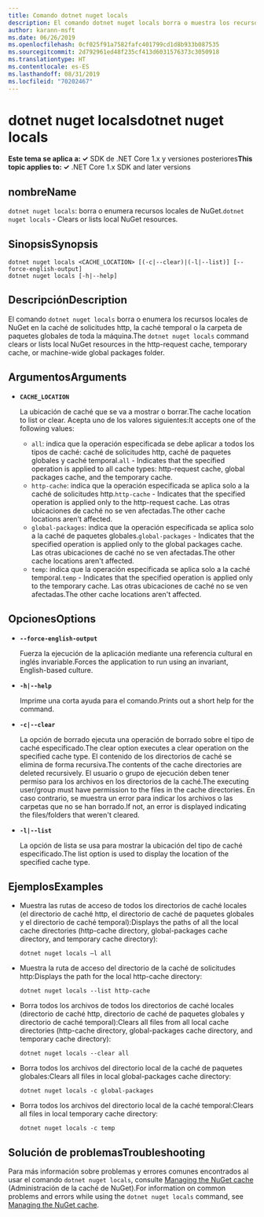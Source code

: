 ```yaml
---
title: Comando dotnet nuget locals
description: El comando dotnet nuget locals borra o muestra los recursos de NuGet locales, como la caché de solicitudes http, la caché temporal o la carpeta de paquetes global de toda la máquina.
author: karann-msft
ms.date: 06/26/2019
ms.openlocfilehash: 0cf025f91a7582fafc401799cd1d8b933b087535
ms.sourcegitcommit: 2d792961ed48f235cf413d6031576373c3050918
ms.translationtype: HT
ms.contentlocale: es-ES
ms.lasthandoff: 08/31/2019
ms.locfileid: "70202467"
---
```

# <a name="dotnet-nuget-locals"></a><span data-ttu-id="e54d1-103">dotnet nuget locals</span><span class="sxs-lookup"><span data-stu-id="e54d1-103">dotnet nuget locals</span></span>

<span data-ttu-id="e54d1-104">**Este tema se aplica a: ✓** SDK de .NET Core 1.x y versiones posteriores</span><span class="sxs-lookup"><span data-stu-id="e54d1-104">**This topic applies to: ✓** .NET Core 1.x SDK and later versions</span></span>

<!-- todo: uncomment when all CLI commands are reviewed
[!INCLUDE [topic-appliesto-net-core-all](../../../includes/topic-appliesto-net-core-all.md)]
-->

## <a name="name"></a><span data-ttu-id="e54d1-105">nombre</span><span class="sxs-lookup"><span data-stu-id="e54d1-105">Name</span></span>

<span data-ttu-id="e54d1-106">`dotnet nuget locals`: borra o enumera recursos locales de NuGet.</span><span class="sxs-lookup"><span data-stu-id="e54d1-106">`dotnet nuget locals` - Clears or lists local NuGet resources.</span></span>

## <a name="synopsis"></a><span data-ttu-id="e54d1-107">Sinopsis</span><span class="sxs-lookup"><span data-stu-id="e54d1-107">Synopsis</span></span>

```console
dotnet nuget locals <CACHE_LOCATION> [(-c|--clear)|(-l|--list)] [--force-english-output]
dotnet nuget locals [-h|--help]
```

## <a name="description"></a><span data-ttu-id="e54d1-108">Descripción</span><span class="sxs-lookup"><span data-stu-id="e54d1-108">Description</span></span>

<span data-ttu-id="e54d1-109">El comando `dotnet nuget locals` borra o enumera los recursos locales de NuGet en la caché de solicitudes http, la caché temporal o la carpeta de paquetes globales de toda la máquina.</span><span class="sxs-lookup"><span data-stu-id="e54d1-109">The `dotnet nuget locals` command clears or lists local NuGet resources in the http-request cache, temporary cache, or machine-wide global packages folder.</span></span>

## <a name="arguments"></a><span data-ttu-id="e54d1-110">Argumentos</span><span class="sxs-lookup"><span data-stu-id="e54d1-110">Arguments</span></span>

* **`CACHE_LOCATION`**

  <span data-ttu-id="e54d1-111">La ubicación de caché que se va a mostrar o borrar.</span><span class="sxs-lookup"><span data-stu-id="e54d1-111">The cache location to list or clear.</span></span> <span data-ttu-id="e54d1-112">Acepta uno de los valores siguientes:</span><span class="sxs-lookup"><span data-stu-id="e54d1-112">It accepts one of the following values:</span></span>

  * <span data-ttu-id="e54d1-113">`all`: indica que la operación especificada se debe aplicar a todos los tipos de caché: caché de solicitudes http, caché de paquetes globales y caché temporal.</span><span class="sxs-lookup"><span data-stu-id="e54d1-113">`all` - Indicates that the specified operation is applied to all cache types: http-request cache, global packages cache, and the temporary cache.</span></span>
  * <span data-ttu-id="e54d1-114">`http-cache`: indica que la operación especificada se aplica solo a la caché de solicitudes http.</span><span class="sxs-lookup"><span data-stu-id="e54d1-114">`http-cache` - Indicates that the specified operation is applied only to the http-request cache.</span></span> <span data-ttu-id="e54d1-115">Las otras ubicaciones de caché no se ven afectadas.</span><span class="sxs-lookup"><span data-stu-id="e54d1-115">The other cache locations aren't affected.</span></span>
  * <span data-ttu-id="e54d1-116">`global-packages`: indica que la operación especificada se aplica solo a la caché de paquetes globales.</span><span class="sxs-lookup"><span data-stu-id="e54d1-116">`global-packages` - Indicates that the specified operation is applied only to the global packages cache.</span></span> <span data-ttu-id="e54d1-117">Las otras ubicaciones de caché no se ven afectadas.</span><span class="sxs-lookup"><span data-stu-id="e54d1-117">The other cache locations aren't affected.</span></span>
  * <span data-ttu-id="e54d1-118">`temp`: indica que la operación especificada se aplica solo a la caché temporal.</span><span class="sxs-lookup"><span data-stu-id="e54d1-118">`temp` - Indicates that the specified operation is applied only to the temporary cache.</span></span> <span data-ttu-id="e54d1-119">Las otras ubicaciones de caché no se ven afectadas.</span><span class="sxs-lookup"><span data-stu-id="e54d1-119">The other cache locations aren't affected.</span></span>

## <a name="options"></a><span data-ttu-id="e54d1-120">Opciones</span><span class="sxs-lookup"><span data-stu-id="e54d1-120">Options</span></span>

* **`--force-english-output`**

  <span data-ttu-id="e54d1-121">Fuerza la ejecución de la aplicación mediante una referencia cultural en inglés invariable.</span><span class="sxs-lookup"><span data-stu-id="e54d1-121">Forces the application to run using an invariant, English-based culture.</span></span>

* **`-h|--help`**

  <span data-ttu-id="e54d1-122">Imprime una corta ayuda para el comando.</span><span class="sxs-lookup"><span data-stu-id="e54d1-122">Prints out a short help for the command.</span></span>

* **`-c|--clear`**

  <span data-ttu-id="e54d1-123">La opción de borrado ejecuta una operación de borrado sobre el tipo de caché especificado.</span><span class="sxs-lookup"><span data-stu-id="e54d1-123">The clear option executes a clear operation on the specified cache type.</span></span> <span data-ttu-id="e54d1-124">El contenido de los directorios de caché se elimina de forma recursiva.</span><span class="sxs-lookup"><span data-stu-id="e54d1-124">The contents of the cache directories are deleted recursively.</span></span> <span data-ttu-id="e54d1-125">El usuario o grupo de ejecución deben tener permiso para los archivos en los directorios de la caché.</span><span class="sxs-lookup"><span data-stu-id="e54d1-125">The executing user/group must have permission to the files in the cache directories.</span></span> <span data-ttu-id="e54d1-126">En caso contrario, se muestra un error para indicar los archivos o las carpetas que no se han borrado.</span><span class="sxs-lookup"><span data-stu-id="e54d1-126">If not, an error is displayed indicating the files/folders that weren't cleared.</span></span>

* **`-l|--list`**

  <span data-ttu-id="e54d1-127">La opción de lista se usa para mostrar la ubicación del tipo de caché especificado.</span><span class="sxs-lookup"><span data-stu-id="e54d1-127">The list option is used to display the location of the specified cache type.</span></span>

## <a name="examples"></a><span data-ttu-id="e54d1-128">Ejemplos</span><span class="sxs-lookup"><span data-stu-id="e54d1-128">Examples</span></span>

* <span data-ttu-id="e54d1-129">Muestra las rutas de acceso de todos los directorios de caché locales (el directorio de caché http, el directorio de caché de paquetes globales y el directorio de caché temporal):</span><span class="sxs-lookup"><span data-stu-id="e54d1-129">Displays the paths of all the local cache directories (http-cache directory, global-packages cache directory, and temporary cache directory):</span></span>

  ```console
  dotnet nuget locals –l all
  ```

* <span data-ttu-id="e54d1-130">Muestra la ruta de acceso del directorio de la caché de solicitudes http:</span><span class="sxs-lookup"><span data-stu-id="e54d1-130">Displays the path for the local http-cache directory:</span></span>

  ```console
  dotnet nuget locals --list http-cache
  ```

* <span data-ttu-id="e54d1-131">Borra todos los archivos de todos los directorios de caché locales (directorio de caché http, directorio de caché de paquetes globales y directorio de caché temporal):</span><span class="sxs-lookup"><span data-stu-id="e54d1-131">Clears all files from all local cache directories (http-cache directory, global-packages cache directory, and temporary cache directory):</span></span>

  ```console
  dotnet nuget locals --clear all
  ```

* <span data-ttu-id="e54d1-132">Borra todos los archivos del directorio local de la caché de paquetes globales:</span><span class="sxs-lookup"><span data-stu-id="e54d1-132">Clears all files in local global-packages cache directory:</span></span>

  ```console
  dotnet nuget locals -c global-packages
  ```

* <span data-ttu-id="e54d1-133">Borra todos los archivos del directorio local de la caché temporal:</span><span class="sxs-lookup"><span data-stu-id="e54d1-133">Clears all files in local temporary cache directory:</span></span>

  ```console
  dotnet nuget locals -c temp
  ```

## <a name="troubleshooting"></a><span data-ttu-id="e54d1-134">Solución de problemas</span><span class="sxs-lookup"><span data-stu-id="e54d1-134">Troubleshooting</span></span>

<span data-ttu-id="e54d1-135">Para más información sobre problemas y errores comunes encontrados al usar el comando `dotnet nuget locals`, consulte [Managing the NuGet cache](/nuget/consume-packages/managing-the-nuget-cache) (Administración de la caché de NuGet).</span><span class="sxs-lookup"><span data-stu-id="e54d1-135">For information on common problems and errors while using the `dotnet nuget locals` command, see [Managing the NuGet cache](/nuget/consume-packages/managing-the-nuget-cache).</span></span>

